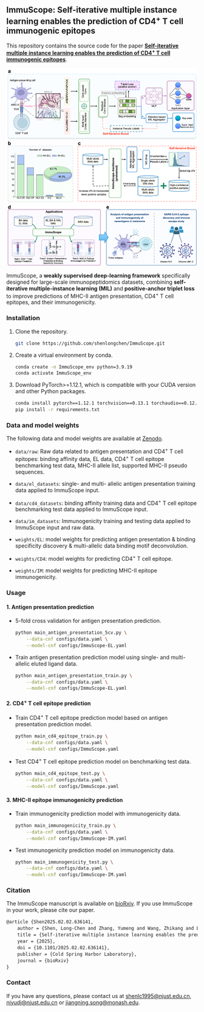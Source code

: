 ## ImmuScope: Self-iterative multiple instance learning enables the prediction of CD4<sup>+</sup> T cell immunogenic epitopes


This repository contains the source code for the paper **[Self-iterative multiple instance learning enables the prediction of CD4<sup>+</sup> T cell immunogenic epitopes](https://doi.org/10.1101/2025.02.02.636141)**.

![model](./model.png)

ImmuScope, a **weakly supervised deep-learning framework** specifically designed for large-scale immunopeptidomics datasets, combining
**self-iterative multiple-instance learning (MIL)** and **positive-anchor triplet loss** to improve predictions of MHC-II antigen
presentation, CD4<sup>+</sup> T cell epitopes, and their immunogenicity.

### Installation

1. Clone the repository.

   ```bash
   git clone https://github.com/shenlongchen/ImmuScope.git
   ```
2. Create a virtual environment by conda.

   ```bash
   conda create -n ImmuScope_env python=3.9.19
   conda activate ImmuScope_env
   ```
3. Download PyTorch>=1.12.1, which is compatible with your CUDA version and other Python packages.

   ```bash
   conda install pytorch==1.12.1 torchvision==0.13.1 torchaudio==0.12.1 cudatoolkit=11.6 -c pytorch -c conda-forge
   pip install -r requirements.txt
   ```

### Data and model weights

The following data and model weights are available at [Zenodo](https://zenodo.org/records/14184202).

- `data/raw`: Raw data related to antigen presentation and CD4<sup>+</sup> T cell epitopes: binding affinity data, EL
  data, CD4<sup>+</sup> T cell epitope benchmarking test data, MHC-II allele list, supported MHC-II pseudo sequences.
- `data/el_datasets`: single- and multi- allelic antigen presentation training data applied
  to ImmuScope input.
- `data/cd4_datasets`: binding affinity training data and CD4<sup>+</sup> T cell epitope benchmarking test data applied to
  ImmuScope input.
- `data/im_datasets`: Immunogenicity training and testing data applied to ImmuScope input and raw data.

- `weights/EL`: model weights for predicting antigen presentation & binding specificity discovery & multi-allelic data
  binding motif deconvolution.
- `weights/CD4`: model weights for predicting CD4<sup>+</sup> T cell epitope.
- `weights/IM`: model weights for predicting MHC-II epitope immunogenicity.

### Usage

#### 1. Antigen presentation prediction

- 5-fold cross validation for antigen presentation prediction.

  ```bash
  python main_antigen_presentation_5cv.py \
      --data-cnf configs/data.yaml \
      --model-cnf configs/ImmuScope-EL.yaml
  ```
- Train antigen presentation prediction model using single- and multi-allelic eluted ligand data.

  ```bash
  python main_antigen_presentation_train.py \
      --data-cnf configs/data.yaml \
      --model-cnf configs/ImmuScope-EL.yaml
  ```

#### 2. CD4<sup>+</sup> T cell epitope prediction

- Train CD4<sup>+</sup> T cell epitope prediction model based on antigen presentation prediction model.

  ```bash
  python main_cd4_epitope_train.py \
      --data-cnf configs/data.yaml \
      --model-cnf configs/ImmuScope.yaml
  ```

- Test CD4<sup>+</sup> T cell epitope prediction model on benchmarking test data.

  ```bash
  python main_cd4_epitope_test.py \
      --data-cnf configs/data.yaml \
      --model-cnf configs/ImmuScope.yaml                                 
  ```

#### 3. MHC-II epitope immunogenicity prediction

- Train immunogenicity prediction model with immunogenicity data.

  ```bash
  python main_immunogenicity_train.py \
      --data-cnf configs/data.yaml \
      --model-cnf configs/ImmuScope-IM.yaml
  ```
- Test immunogenicity prediction model on immunogenicity data.

  ```bash
  python main_immunogenicity_test.py \
      --data-cnf configs/data.yaml \
      --model-cnf configs/ImmuScope-IM.yaml
  ```

### Citation
The ImmuScope manuscript is available on [bioRxiv](https://doi.org/10.1101/2025.02.02.636141). If you use ImmuScope in your work, please cite our paper.
```tex
@article {Shen2025.02.02.636141,
	author = {Shen, Long-Chen and Zhang, Yumeng and Wang, Zhikang and Littler, Dene R. and Yan, Liu and Tang, Jinhui and Rossjohn, Jamie and Yu, Dong-Jun and Song, Jiangning},
	title = {Self-iterative multiple instance learning enables the prediction of CD4+ T cell immunogenic epitopes},
	year = {2025},
	doi = {10.1101/2025.02.02.636141},
	publisher = {Cold Spring Harbor Laboratory},
	journal = {bioRxiv}
}
```

### Contact

If you have any questions, please contact us
at [shenlc1995@njust.edu.cn](mailto:shenlc1995@njust.edu.cn), [njyudj@njust.edu.cn](mailto:njyudj@njust.edu.cn)
or [jiangning.song@monash.edu](mailto:jiangning.song@monash.edu).
